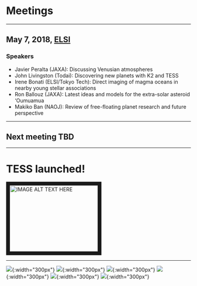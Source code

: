 # Meetings
---

## May 7, 2018, [ELSI](http://elsi.jp/)
### Speakers
- Javier Peralta (JAXA): Discussing Venusian atmospheres
- John Livingston (Todai): Discovering new planets with K2 and TESS
- Irene Bonati (ELSI/Tokyo Tech): Direct imaging of magma oceans in nearby young stellar associations
- Ron Ballouz (JAXA): Latest ideas and models for the extra-solar asteroid ‘Oumuamua
- Makiko Ban (NAOJ): Review of free-floating planet research and future perspective

---

## Next meeting TBD

---

# TESS launched!
<a href="http://www.youtube.com/watch?feature=player_embedded&v=zCsymzzMpTU
" target="_blank"><img src="http://img.youtube.com/vi/zCsymzzMpTU/0.jpg" 
alt="IMAGE ALT TEXT HERE" width="240" height="180" border="10" /></a>

---

![](http://www.elsi.jp/ja/about/fig/VI_DATA_ELSI-1.jpg){:width="300px"} 
![](http://logonoid.com/images/university-of-tokyo-logo.png){:width="300px"} 
![](http://www.coi.titech.ac.jp/img/banner_TOKYOTECH.png){:width="300px"} 
![](https://www.cfa.harvard.edu/~chull/Logos/NAOJ_logo.jpg){:width="300px"}
![](https://upload.wikimedia.org/wikipedia/commons/thumb/8/85/Jaxa_logo.svg/1200px-Jaxa_logo.svg.png){:width="300px"} 
![](https://www.ir.isas.jaxa.jp/AKARI/image/isas_logo.png){:width="300px"} 
